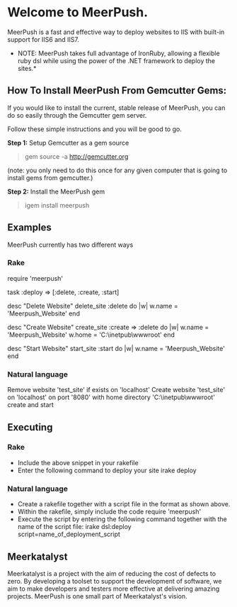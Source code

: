 # Welcome to MeerPush.

MeerPush is a fast and effective way to deploy websites to IIS with built-in support for IIS6 and IIS7. 

* NOTE: MeerPush takes full advantage of IronRuby, allowing a flexible ruby dsl while using the power of the .NET framework to deploy the sites.*

## How To Install MeerPush From Gemcutter Gems:



If you would like to install the current, stable release of MeerPush, you can do so easily through the Gemcutter gem server. 

Follow these simple instructions and you will be good to go.



**Step 1:** Setup Gemcutter as a gem source



> gem source -a http://gemcutter.org


(note: you only need to do this once for any given computer that is going to install gems from gemcutter.)



**Step 2:** Install the MeerPush gem



> igem install meerpush

## Examples
MeerPush currently has two different ways 
### Rake
  require 'meerpush'
   
  task :deploy => [:delete, :create, :start]

  desc "Delete Website"
  delete_site :delete do |w|
      w.name = 'Meerpush_Website'
  end

  desc "Create Website"
  create_site :create => :delete do |w|
      w.name = 'Meerpush_Website'
      w.home = 'C:\inetpub\wwwroot'
  end

  desc "Start Website"
  start_site :start do |w|
      w.name = 'Meerpush_Website'
  end


### Natural language

  Remove website 'test_site' if exists on 'localhost'
  Create website 'test_site' on 'localhost'
  on port '8080'
  with home directory 'C:\inetpub\wwwroot'
  create and start

## Executing
### Rake
* Include the above snippet in your rakefile
* Enter the following command to deploy your site
  irake deploy

### Natural language
* Create a rakefile together with a script file in the format as shown above. 
* Within the rakefile, simply include the code require 'meerpush'
* Execute the script by entering the following command together with the name of the script file:
  irake dsl:deploy script=name_of_deployment_script

## Meerkatalyst
Meerkatalyst is a project with the aim of reducing the cost of defects to zero. By developing a toolset to support the development of software, we aim to make developers and testers more effective at delivering amazing projects. MeerPush is one small part of Meerkatalyst's vision. 